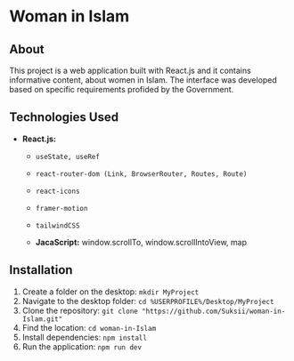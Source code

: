 # Woman in Islam

## About
This project is a web application built with React.js and it contains informative content, about women in Islam. The interface was developed based on specific requirements profided by the Government.

## Technologies Used
- **React.js:**
  - `useState, useRef`
  - `react-router-dom (Link, BrowserRouter, Routes, Route)`
  - `react-icons`
  - `framer-motion`
  - `tailwindCSS`
 
  - **JacaScript:** window.scrollTo, window.scrollIntoView, map
 
## Installation
1. Create a folder on the desktop: `mkdir MyProject`
2. Navigate to the desktop folder: `cd %USERPROFILE%/Desktop/MyProject`
3. Clone the repository: `git clone "https://github.com/Suksii/woman-in-Islam.git"`
4. Find the location: `cd woman-in-Islam`
5. Install dependencies: `npm install`
6. Run the application: `npm run dev`
